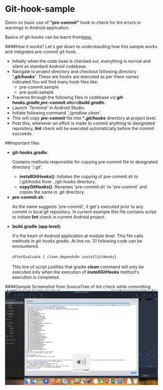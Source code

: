 # Git-hook-sample
Demo on basic use of ***"pre-commit"*** hook to check for lint errors or warnings in Android application.

Basics of git-hooks can be learnt from[here.](https://githooks.com/)

####How it works?
Let's get down to understanding how this sample works and integrates pre-commit git hook.
* Initially when the code base is checked out, everything is normal and silent as standard Android codebase.
* Navigate to project directory and checkout following directory ***'.git/hooks'***. These are hooks are executed as per there names indicated.You will find many hook files like:
    * pre-commit.sample
    * pre-push.sample
* Traverse through the following files in codebase viz:***git-hooks.gradle***,***pre-commit.sh***and***build.gradle.***
* Launch *'Terminal'* in Android Studio.
* Initiate following command *'./gradlew clean'*.
* This will copy **pre-commit** file into ****.git/hooks*** directory at project level.
* Post this, whenever an effort is made to commit anything to designated repository, ***lint*** check will be executed automatically before the commit succeeds.

##Important files

*   **git-hooks.gradle**: <p>Contains methods responsible for copying pre-commit file to designated directory '/.git'. 
    *   **installGitHooks()**: Initiates the copying of pre-commit.sh to /.git/hooks from ../git-hooks directory.
    *   **copyGitHooks()**: Renames 'pre-commit.sh' to 'pre-commit' and copies the same in .git directory.
*   **pre-commit.sh**:<p>As the name suggests 'pre-commit', it get's executed prior to any commit in local git repository.
    In current example this file contains script to initiate **lint** check in current Android project. 
*   **build.gradle (app level)**:<p>It's the heart of Android application at module level. This file calls methods in *git-hooks.gradle.* 
At line no. 31 following code can be encountered.<br><br>```afterEvaluate { clean.dependsOn installGitHooks}```<br><br>
This line of script justifies that gradle ***clean*** command will only be executed only when the execution of ***installGitHooks*** method's execution is completed.  

####Sample Screenshot from SourceTree of lint check while committing
![Sample Screenshot](/source_tree.png)
